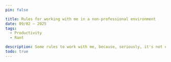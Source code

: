 ```yaml
---
pin: false

title: Rules for working with me in a non-professional environment
date: 09/02 — 2025
tags:
  - Productivity
  - Rant

description: Some rules to work with me, because, seriously, it's not easy.
todo: true
---
```

